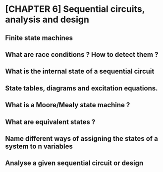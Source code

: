 # [CHAPTER 6] Sequential circuits, analysis and design
## Finite state machines
## What are race conditions ? How to detect them ?
## What is the internal state of a sequential circuit
## State tables, diagrams and excitation equations.
## What is a Moore/Mealy state machine ?
## What are equivalent states ? 
## Name different ways of assigning the states of a system to n variables 
## Analyse a given sequential circuit or design 
